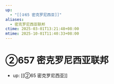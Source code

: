 ```yaml
---
up:
  - "[[②65 密克罗尼西亚]]"
aliases:
  - 密克罗尼西亚联邦
ctime: 2025-03-01T13:21:48+08:00
mtime: 2025-10-01T11:40:33+08:00
---
```


# ②657 密克罗尼西亚联邦

- up: [[②65 密克罗尼西亚]]
